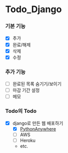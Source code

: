 # Todo_Django

### 기본 기능

- [x] 추가
- [x] 완료/해제
- [x] 삭제
- [x] 수정

### 추가 기능

- [ ] 완료된 목록 숨기기/보이기
- [ ] 마감 기간 설정
- [ ] 메모

### Todo의 Todo
- [x] django로 만든 웹 배포하기
  - [x] [PythonAnywhere](http://ajy720.pythonanywhere.com)
  - [ ] AWS
  - [ ] Heroku
  - etc.
